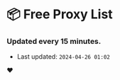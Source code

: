 # :package: Free Proxy List
### Updated every 15 minutes.

- Last updated: `2024-04-26 01:02`

:heart:
